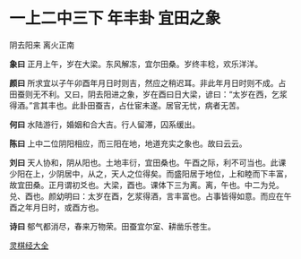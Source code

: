 # 一上二中三下 年丰卦 宜田之象

阴去阳来 离火正南

**象曰** 正月上午，岁在大梁。东风解冻，宜尔田桑。岁终丰稔，欢乐洋洋。

**颜曰** 所求宜以子午卯酉年月日时则吉，然应之稍迟耳。非此年月日时则不成。占田蚕则无不利。又曰，阴去阳进之象，岁在酉曰日大梁，谚曰：“太岁在西，乞浆得酒。”言其丰也。此卦田蚕吉，占仕宦未遂。居官无忧，病者无苦。

**何曰** 水陆游行，婚姻和合大吉。行人留滞，囚系缓出。

**陈曰** 上中二位阴阳相应，而三阳在地，地道充实之象也。故曰云云。

**刘曰** 天人协和，阴从阳也。土地丰衍，宜田桑也。午酉之际，利不可当也。此课少阳在上，少阴居中，从之，天人之位得矣。而盛阳居于地位，上和睦而下丰富，故宜田桑。正月谓初爻也。大梁，酉也。课体下三为离。离，午也。中二为兑。兑、酉也。颜幼明曰：太岁在酉，乞浆得酒，言丰富也。占事皆得如意。而应在午酉之年月日时，或酉方也。

**诗曰** 郁气都消尽，春来万物荣。田蚕宜尔室、耕凿乐苍生。

[灵棋经大全](README.md)
